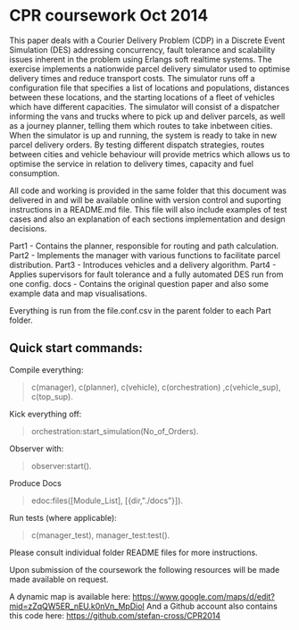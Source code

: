 
CPR coursework Oct 2014
=======================

This paper deals with a Courier Delivery Problem (CDP) in a Discrete Event Simulation (DES)
addressing concurrency, fault tolerance and scalability issues inherent in the problem using
Erlangs soft real­time systems. The exercise implements a nationwide parcel delivery
simulator used to optimise delivery times and reduce transport costs. The simulator runs off a
configuration file that specifies a list of locations and populations, distances between these
locations, and the starting locations of a fleet of vehicles which have different capacities.
The simulator will consist of a dispatcher informing the vans and trucks where to pick up and
deliver parcels, as well as a journey planner, telling them which routes to take in­between
cities. When the simulator is up and running, the system is ready to take in new parcel
delivery orders. By testing different dispatch strategies, routes between cities and vehicle
behaviour will provide metrics which allows us to optimise the service in relation to delivery
times, capacity and fuel consumption.

All code and working is provided in the same folder that this document was delivered in and
will be available online with version control and suporting instructions in a README.md file.
This file will also include examples of test cases and also an explanation of each sections
implementation and design decisions.

Part1 - Contains the planner, responsible for routing and path calculation.
Part2 - Implements the manager with various functions to facilitate parcel distribution.
Part3 - Introduces vehicles and a delivery algorithm.
Part4 - Applies supervisors for fault tolerance and a fully automated DES run from one config.
docs  - Contains the original question paper and also some example data and map visualisations.

Everything is run from the file.conf.csv in the parent folder to each Part folder. 

Quick start commands:
--------------------

Compile everything:
>  c(manager), c(planner), c(vehicle), c(orchestration) ,c(vehicle_sup), c(top_sup).
    
Kick everything off:
> orchestration:start_simulation(No_of_Orders).

Observer with:
> observer:start().

Produce Docs
> edoc:files([Module_List],  [{dir,"./docs"}]).

Run tests (where applicable):
> c(manager_test), manager_test:test().


Please consult individual folder README files for more instructions.

Upon submission of the coursework the following resources will be made made available on request.

A dynamic map is available here:
https://www.google.com/maps/d/edit?mid=zZqQW5ER_nEU.k0nVn_MpDioI
And a Github account also contains this code here:
https://github.com/stefan-cross/CPR2014